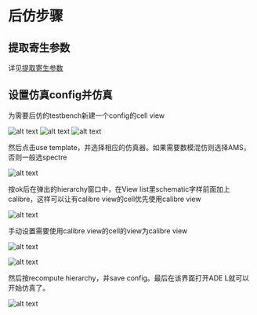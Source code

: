 # 后仿步骤

## 提取寄生参数

详见[提取寄生参数](pex.md)

## 设置仿真config并仿真

为需要后仿的testbench新建一个config的cell view

![alt text](images/image-34.png)
![alt text](images/image-35.png)
![alt text](images/image-36.png)

然后点击use template，并选择相应的仿真器。如果需要数模混仿则选择AMS，否则一般选spectre

![alt text](images/image-37.png)

按ok后在弹出的hierarchy窗口中，在View list里schematic字样前面加上calibre，这样可以让有calibre view的cell优先使用calibre view

![alt text](images/image-38.png)

手动设置需要使用calibre view的cell的view为calibre view

![alt text](images/image-39.png)

![alt text](images/image-40.png)

然后按recompute hierarchy，并save config。最后在该界面打开ADE L就可以开始仿真了。

![alt text](images/image-41.png)
